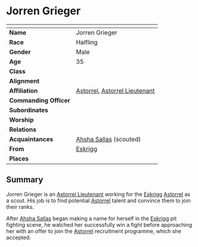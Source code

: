 # Jorren Grieger

| []() | |
| --- | --- |
| **Name** | Jorren Grieger |
| **Race** | Halfling |
| **Gender** | Male |
| **Age** | 35 |
| **Class** | |
| **Alignment** | |
| **Affiliation** | [Astorrel](../civilisations/kingdom-of-astor/organisations/astorrel/README.md), [Astorrel Lieutenant](../civilisations/kingdom-of-astor/organisations/astorrel/ranks/5-lieutenant.md) |
| **Commanding Officer** | |
| **Subordinates** | |
| **Worship** | |
| **Relations** | |
| **Acquaintances** | [Ahsha Sallas](ahsha-sallas.md) (scouted) |
| **From** | [Eskrigg](../civilisations/kingdom-of-astor/settlements/eskrigg.md) |
| **Places** | |

## Summary

Jorren Grieger is an [Astorrel Lieutenant](../civilisations/kingdom-of-astor/organisations/astorrel/ranks/5-lieutenant.md) working for the [Eskrigg](../civilisations/kingdom-of-astor/settlements/eskrigg.md) [Astorrel](../civilisations/kingdom-of-astor/organisations/astorrel/README.md) as a scout. His job is to find potential [Astorrel](../civilisations/kingdom-of-astor/organisations/astorrel/README.md) talent and convince them to join their ranks.

After [Ahsha Sallas](ahsha-sallas.md) began making a name for herself in the [Eskrigg](../civilisations/kingdom-of-astor/settlements/eskrigg.md) pit fighting scene, he watched her successfully win a fight before approaching her with an offer to join the [Astorrel](../civilisations/kingdom-of-astor/organisations/astorrel/README.md) recruitment programme, which she accepted.
